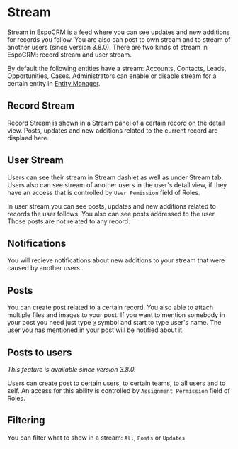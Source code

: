 # Stream

Stream in EspoCRM is a feed where you can see updates and new additions for records you follow. You are also can post to own stream and to stream of another users (since version 3.8.0). There are two kinds of stream in EspoCRM: record stream and user stream.

By default the following entities have a stream: Accounts, Contacts, Leads, Opportunities, Cases. Administrators can enable or disable stream for a certain entity in [Entity Manager](../administration/entity-manager.md).

## Record Stream

Record Stream is shown in a Stream panel of a certain record on the detail view. Posts, updates and new additions related to the current record are displaed here.

## User Stream

Users can see their stream in Stream dashlet as well as under Stream tab. Users also can see stream of another users in the user's detail view, if they have an access that is controlled by `User Pemission` field of Roles.

In user stream you can see posts, updates and new additions related to records the user follows. You also can see posts addressed to the user. Those posts are not related to any record.

## Notifications

You will recieve notifications about new additions to your stream that were caused by another users.

## Posts

You can create post related to a certain record. You also able to attach multiple files and images to your post. If you want to mention somebody in your post you need just type `@` symbol and start to type user's name. The user you has mentioned in your post will be notified about it.

## Posts to users

_This feature is available since version 3.8.0._

Users can create post to certain users, to certain teams, to all users and to self. An access for this ability is controlled by `Assignment Permission` field of Roles.

## Filtering

You can filter what to show in a stream: `All`, `Posts` or `Updates`.  

